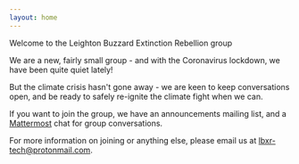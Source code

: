 ```yaml
---
layout: home
---
```

Welcome to the Leighton Buzzard Extinction Rebellion group

We are a new, fairly small group - and with the Coronavirus lockdown, we have been quite quiet lately!

But the climate crisis hasn't gone away - we are keen to keep conversations open, and be ready to safely re-ignite the climate fight when we can.

If you want to join the group, we have an announcements mailing list, and a [Mattermost](https://mattermost.com/) chat for group conversations.

For more information on joining or anything else, please email us at <lbxr-tech@protonmail.com>.

